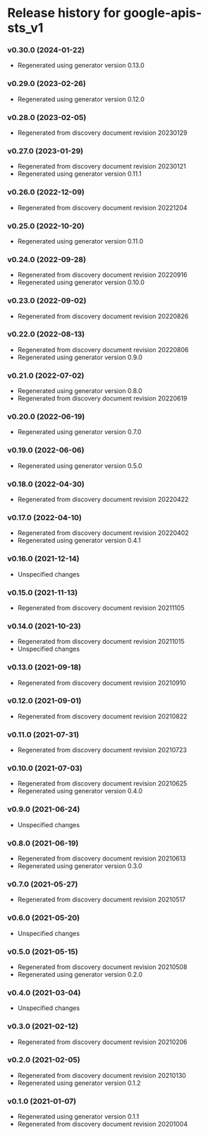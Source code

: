 # Release history for google-apis-sts_v1

### v0.30.0 (2024-01-22)

* Regenerated using generator version 0.13.0

### v0.29.0 (2023-02-26)

* Regenerated using generator version 0.12.0

### v0.28.0 (2023-02-05)

* Regenerated from discovery document revision 20230129

### v0.27.0 (2023-01-29)

* Regenerated from discovery document revision 20230121
* Regenerated using generator version 0.11.1

### v0.26.0 (2022-12-09)

* Regenerated from discovery document revision 20221204

### v0.25.0 (2022-10-20)

* Regenerated using generator version 0.11.0

### v0.24.0 (2022-09-28)

* Regenerated from discovery document revision 20220916
* Regenerated using generator version 0.10.0

### v0.23.0 (2022-09-02)

* Regenerated from discovery document revision 20220826

### v0.22.0 (2022-08-13)

* Regenerated from discovery document revision 20220806
* Regenerated using generator version 0.9.0

### v0.21.0 (2022-07-02)

* Regenerated using generator version 0.8.0
* Regenerated from discovery document revision 20220619

### v0.20.0 (2022-06-19)

* Regenerated using generator version 0.7.0

### v0.19.0 (2022-06-06)

* Regenerated using generator version 0.5.0

### v0.18.0 (2022-04-30)

* Regenerated from discovery document revision 20220422

### v0.17.0 (2022-04-10)

* Regenerated from discovery document revision 20220402
* Regenerated using generator version 0.4.1

### v0.16.0 (2021-12-14)

* Unspecified changes

### v0.15.0 (2021-11-13)

* Regenerated from discovery document revision 20211105

### v0.14.0 (2021-10-23)

* Regenerated from discovery document revision 20211015
* Unspecified changes

### v0.13.0 (2021-09-18)

* Regenerated from discovery document revision 20210910

### v0.12.0 (2021-09-01)

* Regenerated from discovery document revision 20210822

### v0.11.0 (2021-07-31)

* Regenerated from discovery document revision 20210723

### v0.10.0 (2021-07-03)

* Regenerated from discovery document revision 20210625
* Regenerated using generator version 0.4.0

### v0.9.0 (2021-06-24)

* Unspecified changes

### v0.8.0 (2021-06-19)

* Regenerated from discovery document revision 20210613
* Regenerated using generator version 0.3.0

### v0.7.0 (2021-05-27)

* Regenerated from discovery document revision 20210517

### v0.6.0 (2021-05-20)

* Unspecified changes

### v0.5.0 (2021-05-15)

* Regenerated from discovery document revision 20210508
* Regenerated using generator version 0.2.0

### v0.4.0 (2021-03-04)

* Unspecified changes

### v0.3.0 (2021-02-12)

* Regenerated from discovery document revision 20210206

### v0.2.0 (2021-02-05)

* Regenerated from discovery document revision 20210130
* Regenerated using generator version 0.1.2

### v0.1.0 (2021-01-07)

* Regenerated using generator version 0.1.1
* Regenerated from discovery document revision 20201004

